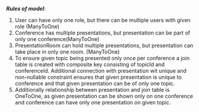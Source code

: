 _**Rules of model**_:
1. User can have only one role, but there can be multiple users with given role (ManyToOne)
2. Conference has multiple presentations, but presentation can be part of only one conference(ManyToOne)
3. PresentationRoom can hold multiple presentations, but presentation can take place in only one room. (ManyToOne) 
4. To ensure given topic being presented only once per conference a join table is created with
composite key consisting of topicId and conferenceId. Additional connection with presentation
wit unique and non-nullable constraint ensures that given presentation is unique to conference
and that given presentation can be of only one topic.
5. Additionally relationship between presentation and join table is OneToOne,
as given presentation can be shown only on one conference and conference can have only one presentation on given topic.

